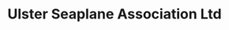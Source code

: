 ---
title: "Ulster Seaplane Association Ltd"
address: "Causeway Airfield Rhee Lane Aghadowey, Coleraine, Co. Antrim, BT56 8BN"
tel: "+44 (0)28 7082 3793"
county: "Antrim"
category: "Flying"
type: "Content"
lat: "55.20753479003906"
lng: "-6.654110908508301"
---